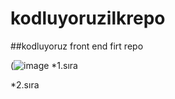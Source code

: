 # kodluyoruzilkrepo 

##kodluyoruz front end firt repo

(![image](https://user-images.githubusercontent.com/130751162/232430648-6b36b6da-aa02-4236-98e1-34b96310d6a6.png)
*1.sıra

*2.sıra
